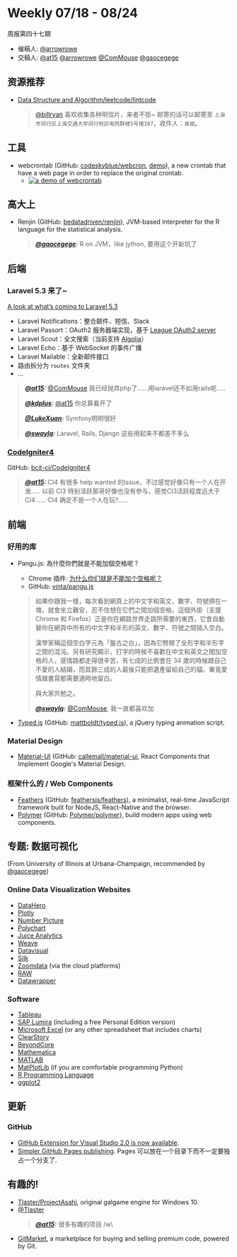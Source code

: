 # Weekly 07/18 - 08/24

周报第四十七期

- 催稿人:
  [@arrowrowe][mie]
- 交稿人:
  [@at15][at15]
  [@arrowrowe][mie]
  [@ComMouse][dou]
  [@gaocegege][cece]

[at15]: https://github.com/at15
[mie]: https://github.com/arrowrowe
[dou]: https://github.com/ComMouse
[cece]: https://github.com/gaocegege
[qq]: https://github.com/swaylq

## <a id="resources">资源推荐</a>

- [Data Structure and Algorithm/leetcode/lintcode](http://algorithm.yuanbin.me/)
  > [@billryan](https://github.com/billryan) 喜欢收集各种明信片，来者不拒~ 邮寄的话可以邮寄至 `上海市闵行区上海交通大学闵行校区电院群楼5号楼307`，收件人：`袁斌`。

## <a id="tools">工具</a>

[webcrontab-demo-url]: http://webcron.herokuapp.com/
[webcrontab-demo-screenshot]: https://github.com/codeskyblue/webcron/raw/master/scripts/homepage.png

- webcrontab (GitHub: [codeskyblue/webcron](https://github.com/codeskyblue/webcron), [demo][webcrontab-demo-url]), a new crontab that have a web page in order to replace the original crontab.
  - [![a demo of webcrontab][webcrontab-demo-screenshot]][webcrontab-demo-url]

## <a id="Gao.Dashang">高大上</a>

- Renjin (GitHub: [bedatadriven/renjin](https://github.com/bedatadriven/renjin)), JVM-based interpreter for the R language for the statistical analysis.
  > ___[@gaocegege][cece]:___ R on JVM，like jython, 要用这个开新坑了

## <a id="backend">后端</a>

### <a id="laravel-5.3-coming">Laravel 5.3 来了~</a>

[A look at what’s coming to Laravel 5.3](https://laravel-news.com/2016/06/look-whats-coming-laravel-5-3/)
- Laravel Notifications：整合邮件、短信、Slack
- Laravel Passort：OAuth2 服务器端实现，基于 [League OAuth2 server](https://github.com/thephpleague/oauth2-server)
- Laravel Scout：全文搜索（当前支持 [Algolia](https://www.algolia.com/)）
- Laravel Echo：基于 WebSocket 的事件广播
- Laravel Mailable：全新邮件接口
- 路由拆分为 `routes` 文件夹
- ...

> ___[@at15][at15]:___ [@ComMouse][dou] 我已经抛弃php了......用laravel还不如用rails呢.....
>
> ___[@kdplus](https://github.com/kdplus):___ [@at15][at15] 你总算看开了
>
> ___[@LukeXuan](https://github.com/LukeXuan):___ Symfony明明很好
>
> ___[@swaylq][qq]:___ Laravel, Rails, Django 这些用起来不都差不多么

### [CodeIgniter4](https://codeigniter.com/)

GitHub: [bcit-ci/CodeIgniter4](https://github.com/bcit-ci/CodeIgniter4)

> ___[@at15][at15]:___ CI4 有很多 help wanted 的Issue，不过感觉好像只有一个人在开发..... 以前 CI3 特别活跃那哥好像也没有参与，感觉CI3活跃程度远大于CI4 ..... CI4 确定不是一个人在玩?.....

## <a id="frontend">前端</a>

### <a id="libraries">好用的库</a>

- Pangu.js: 為什麼你們就是不能加個空格呢？
  - Chrome 插件: [为什么你们就是不能加个空格呢？](https://chrome.google.com/webstore/detail/paphcfdffjnbcgkokihcdjliihicmbpd)
  - GitHub: [vinta/pangu.js](https://github.com/vinta/pangu.js)
  > 如果你跟我一樣，每次看到網頁上的中文字和英文、數字、符號擠在一塊，就會坐立難安，忍不住想在它們之間加個空格。這個外掛（支援 Chrome 和 Firefox）正是你在網路世界走跳所需要的東西，它會自動替你在網頁中所有的中文字和半形的英文、數字、符號之間插入空白。
  >
  > 漢學家稱這個空白字元為「盤古之白」，因為它劈開了全形字和半形字之間的混沌。另有研究顯示，打字的時候不喜歡在中文和英文之間加空格的人，感情路都走得很辛苦，有七成的比例會在 34 歲的時候跟自己不愛的人結婚，而其餘三成的人最後只能把遺產留給自己的貓。畢竟愛情跟書寫都需要適時地留白。
  >
  > 與大家共勉之。
  >
  > ___[@swaylq][qq]:___ [@ComMouse][dou], 我一直都喜欢加

- [Typed.js](http://www.mattboldt.com/demos/typed-js/) (GitHub: [mattboldt/typed.js](https://github.com/mattboldt/typed.js)), a jQuery typing animation script.

### Material Design

- [Material-UI](http://www.material-ui.com/) (GitHub: [callemall/material-ui](https://github.com/callemall/material-ui), React Components that Implement Google's Material Design.

### <a id="framework-and-web-components">框架什么的 / Web Components</a>

- [Feathers](http://feathersjs.com/) (GitHub: [feathersjs/feathers](https://github.com/feathersjs/feathers)), a minimalist, real-time JavaScript framework built for NodeJS, React-Native and the browser.
- [Polymer](https://www.polymer-project.org/1.0/) (GitHub: [Polymer/polymer](https://github.com/Polymer/polymer)), build modern apps using web components.

## <a id="data-visualization">专题: 数据可视化</a>

(From University of Illinois at Urbana-Champaign, recommended by [@gaocegege][cece])

### Online Data Visualization Websites

- [DataHero](http://datahero.com/)
- [Plotly](http://plot.ly/)
- [Number Picture](http://site.numberpicture.com/)
- [Polychart](https://github.com/Polychart)
- [Juice Analytics](http://www.juiceanalytics.com/)
- [Weave](http://www.oicweave.org/)
- [Datavisual](http://datavisu.al/)
- [Silk](https://www.silk.co/)
- [Zoomdata](http://www.zoomdata.com/) (via the cloud platforms)
- [RAW](http://app.raw.densitydesign.org/)
- [Datawrapper](https://datawrapper.de/)

### Software

- [Tableau](http://www.tableau.com/)
- [SAP Lumira](http://www.sapstore.com/getlumira) (including a free Personal Edition version)
- [Microsoft Excel](https://products.office.com/excel) (or any other spreadsheet that includes charts)
- [ClearStory](http://www.clearstorydata.com/)
- [BeyondCore](http://beyondcore.com/)
- [Mathematica](http://www.wolfram.com/mathematica/)
- [MATLAB](http://www.mathworks.com/products/matlab/)
- [MatPlotLib](http://matplotlib.org/) (if you are comfortable programming Python)
- [R Programming Language](https://www.r-project.org/)
- [ggplot2](http://ggplot2.org/)

## <a id="updates">更新</a>

### GitHub

- [GitHub Extension for Visual Studio 2.0 is now available](https://github.com/blog/2232-github-extension-for-visual-studio-2-0-is-now-available).
- [Simpler GitHub Pages publishing](https://github.com/blog/2228-simpler-github-pages-publishing). Pages 可以放在一个目录下而不一定要独占一个分支了.

## <a id="fun">有趣的!</a>

- [Tlaster/ProjectAsahi](https://github.com/Tlaster/ProjectAsahi), original galgame engine for Windows 10.
- [@Tlaster](https://github.com/Tlaster)
  > ___[@at15][at15]:___ 很多有趣的项目 /w\
- [GitMarket](https://git.market/), a marketplace for buying and selling premium code, powered by Git.
